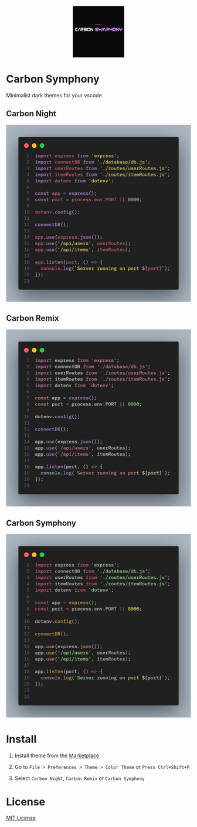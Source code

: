 <div align="center">
<img src="./assets/icon.png" width="140"/>
</div>

# Carbon Symphony

Minimalist dark themes for your vscode

## Carbon Night
![preview-carbon-night](/carbon-night.png)

## Carbon Remix
![preview-carbon-remix](/carbon-remix.png)

## Carbon Symphony
![preview-carbon-symphony](/carbon-symphony.png)

# Install

1. Install theme from the [Marketplace](https://marketplace.visualstudio.com/items?itemName=JefersonFerreira.carbon-symphony)

2. Go to `File > Preferences > Theme > Color Theme` or `Press Ctrl+Shift+P`

3. Select `Carbon Night`, `Carbon Remix` or `Carbon Symphony`

# License
[MIT License](./LICENSE)